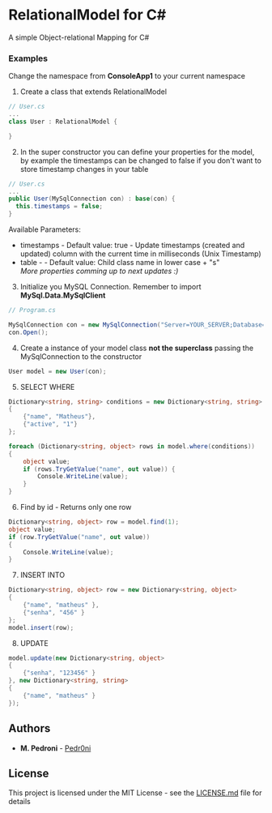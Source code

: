 # RelationalModel for C#

A simple Object-relational Mapping for C#

### Examples 

Change the namespace from **ConsoleApp1** to your current namespace

1. Create a class that extends RelationalModel

```c#
// User.cs
...
class User : RelationalModel {

}
```

2. In the super constructor you can define your properties for the model, by example the timestamps can be changed to false if you don't want to store timestamp changes in your table
```c#
// User.cs
...
public User(MySqlConnection con) : base(con) {
  this.timestamps = false;
}
```
Available Parameters:
  * timestamps - Default value: true - Update timestamps (created and updated) column with the current time in milliseconds (Unix Timestamp)
  * table - - Default value: Child class name in lower case + "s"  
_More properties comming up to next updates :)_

3. Initialize you MySQL Connection. Remember to import **MySql.Data.MySqlClient**
```c#
// Program.cs

MySqlConnection con = new MySqlConnection("Server=YOUR_SERVER;Database=YOUR_DB;Uid=YOUR_UID;Pwd=YOUR_PWD;SslMode=none;");
con.Open();

```

4. Create a instance of your model class **not the superclass** passing the MySqlConnection to the constructor
```c#
User model = new User(con);
```

5. SELECT WHERE
```c#
Dictionary<string, string> conditions = new Dictionary<string, string>
{
    {"name", "Matheus"},
    {"active", "1"}
};

foreach (Dictionary<string, object> rows in model.where(conditions))
{
    object value;
    if (rows.TryGetValue("name", out value)) {
        Console.WriteLine(value);
    }
}
```

6. Find by id - Returns only one row
```c#
Dictionary<string, object> row = model.find(1);
object value;
if (row.TryGetValue("name", out value))
{
    Console.WriteLine(value);
}
```

7. INSERT INTO
```c#
Dictionary<string, object> row = new Dictionary<string, object>
{
    {"name", "matheus" },
    {"senha", "456" }
};
model.insert(row);
```

8. UPDATE
```c#
model.update(new Dictionary<string, object>
{
    {"senha", "123456" }
}, new Dictionary<string, string>
{
    {"name", "matheus" }
});
```

## Authors

* **M. Pedroni** - [Pedr0ni](https://twitter.com/pedr0ni_)

## License

This project is licensed under the MIT License - see the [LICENSE.md](LICENSE.md) file for details
